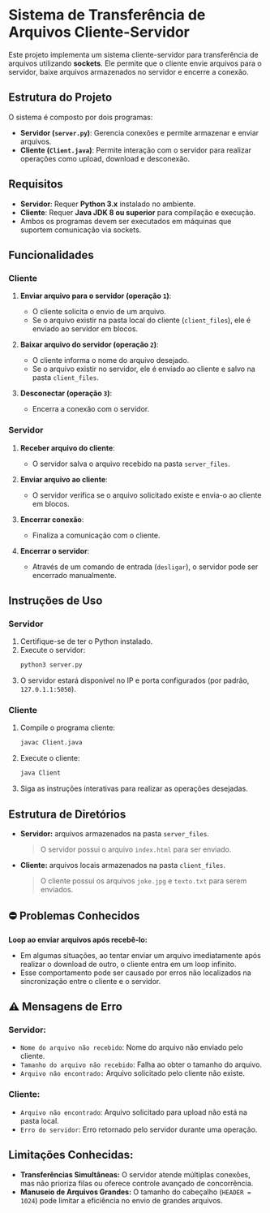 # Sistema de Transferência de Arquivos Cliente-Servidor

Este projeto implementa um sistema cliente-servidor para transferência de arquivos utilizando **sockets**. Ele permite que o cliente envie arquivos para o servidor, baixe arquivos armazenados no servidor e encerre a conexão.

## Estrutura do Projeto

O sistema é composto por dois programas:

- **Servidor (`server.py`)**: Gerencia conexões e permite armazenar e enviar arquivos.
- **Cliente (`Client.java`)**: Permite interação com o servidor para realizar operações como upload, download e desconexão.

## Requisitos

- **Servidor**: Requer **Python 3.x** instalado no ambiente.
- **Cliente**: Requer **Java JDK 8 ou superior** para compilação e execução.
- Ambos os programas devem ser executados em máquinas que suportem comunicação via sockets.

## Funcionalidades

### Cliente
1. **Enviar arquivo para o servidor (operação `1`)**:
   - O cliente solicita o envio de um arquivo.
   - Se o arquivo existir na pasta local do cliente (`client_files`), ele é enviado ao servidor em blocos.

2. **Baixar arquivo do servidor (operação `2`)**:
   - O cliente informa o nome do arquivo desejado.
   - Se o arquivo existir no servidor, ele é enviado ao cliente e salvo na pasta `client_files`.

3. **Desconectar (operação `3`)**:
   - Encerra a conexão com o servidor.

### Servidor
1. **Receber arquivo do cliente**:
   - O servidor salva o arquivo recebido na pasta `server_files`.

2. **Enviar arquivo ao cliente**:
   - O servidor verifica se o arquivo solicitado existe e envia-o ao cliente em blocos.

3. **Encerrar conexão**:
   - Finaliza a comunicação com o cliente.

4. **Encerrar o servidor**:
   - Através de um comando de entrada (`desligar`), o servidor pode ser encerrado manualmente.

## Instruções de Uso

### Servidor

1. Certifique-se de ter o Python instalado.
2. Execute o servidor:
   ```bash
   python3 server.py
   ```
3. O servidor estará disponível no IP e porta configurados (por padrão, `127.0.1.1:5050`).

### Cliente

1. Compile o programa cliente:
   ```bash
   javac Client.java
   ```
2. Execute o cliente:
   ```bash
   java Client
   ```
3. Siga as instruções interativas para realizar as operações desejadas. 

## Estrutura de Diretórios

- **Servidor:** arquivos armazenados na pasta `server_files`.
    > O servidor possui o arquivo `index.html` para ser enviado. 
- **Cliente:** arquivos locais armazenados na pasta `client_files`.
    > O cliente possui os arquivos `joke.jpg` e `texto.txt` para serem enviados. 


## :no_entry: Problemas Conhecidos
**Loop ao enviar arquivos após recebê-lo:**
- Em algumas situações, ao tentar enviar um arquivo imediatamente após realizar o download de outro, o cliente entra em um loop infinito. 
- Esse comportamento pode ser causado por erros não localizados na sincronização entre o cliente e o servidor. 


## :warning: Mensagens de Erro
### Servidor:
- `Nome do arquivo não recebido`: Nome do arquivo não enviado pelo cliente. 
- `Tamanho do arquivo não recebido`: Falha ao obter o tamanho do arquivo. 
- `Arquivo não encontrado:` Arquivo solicitado pelo cliente não existe. 
### Cliente:
- `Arquivo não encontrado`: Arquivo solicitado para upload não está na pasta local. 
- `Erro do servidor`: Erro retornado pelo servidor durante uma operação. 

## Limitações Conhecidas:
- **Transferências Simultâneas:** O servidor atende múltiplas conexões, mas não prioriza filas ou oferece controle avançado de concorrência. 
- **Manuseio de Arquivos Grandes:** O tamanho do cabeçalho (`HEADER = 1024`) pode limitar a eficiência no envio de grandes arquivos. 
